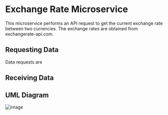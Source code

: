 # Exchange Rate Microservice
This microservice performs an API request to get the current exchange rate between two currencies.
The exchange rates are obtained from exchangerate-api.com. 

## Requesting Data
Data requests are 



## Receiving Data





## UML Diagram
![image](https://github.com/demobetav2/361_microservice/assets/122329027/03c2214f-0233-411e-a085-017a36e47bdc)
